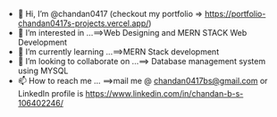 - 👋 Hi, I’m @chandan0417  (checkout my portfolio => https://portfolio-chandan0417s-projects.vercel.app/)
- 👀 I’m interested in ...==>Web Designing and MERN STACK Web Development
- 🌱 I’m currently learning ...==>MERN Stack development
- 💞️ I’m looking to collaborate on ...==> Database management system using MYSQL
- 📫 How to reach me ... ==>mail me @ chandan0417bs@gmail.com or LinkedIn profile is https://www.linkedin.com/in/chandan-b-s-106402246/



<!---
chandan0417/chandan0417 is a ✨ special ✨ repository because its `README.md` (this file) appears on your GitHub profile.
You can click the Preview link to take a look at your changes.
--->
